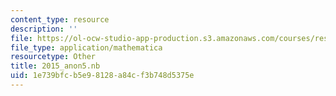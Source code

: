 ```yaml
---
content_type: resource
description: ''
file: https://ol-ocw-studio-app-production.s3.amazonaws.com/courses/res-3-004-visualizing-materials-science-fall-2017/1e739bfcb5e98128a84cf3b748d5375e_2015_anon5.nb
file_type: application/mathematica
resourcetype: Other
title: 2015_anon5.nb
uid: 1e739bfc-b5e9-8128-a84c-f3b748d5375e
---
```

